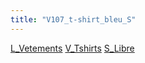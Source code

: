 ```yaml
---
title: "V107_t-shirt_bleu_S"
---
```


[L_Vetements](notes/equipements/L_Vetements.md) [V_Tshirts](notes/equipements/vetements/V_Tshirts.md) [S_Libre](notes/statut/S_Libre.md)